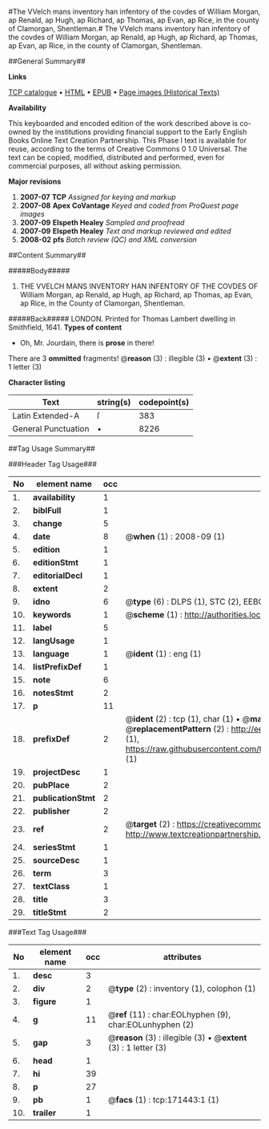 #The VVelch mans inventory han infentory of the covdes of William Morgan, ap Renald, ap Hugh, ap Richard, ap Thomas, ap Evan, ap Rice, in the county of Clamorgan, Shentleman.#
The VVelch mans inventory han infentory of the covdes of William Morgan, ap Renald, ap Hugh, ap Richard, ap Thomas, ap Evan, ap Rice, in the county of Clamorgan, Shentleman.

##General Summary##

**Links**

[TCP catalogue](http://www.ota.ox.ac.uk/tcp/)  • 
[HTML](http://tei.it.ox.ac.uk/tcp/Texts-HTML/free/A89/A89314.html)  • 
[EPUB](http://tei.it.ox.ac.uk/tcp/Texts-EPUB/free/A89/A89314.epub) • 
[Page images (Historical Texts)](https://data.historicaltexts.jisc.ac.uk/view?pubId=eebo-45097863e&pageId=eebo-45097863e-171443-1)

**Availability**

This keyboarded and encoded edition of the
	       work described above is co-owned by the institutions
	       providing financial support to the Early English Books
	       Online Text Creation Partnership. This Phase I text is
	       available for reuse, according to the terms of Creative
	       Commons 0 1.0 Universal. The text can be copied,
	       modified, distributed and performed, even for
	       commercial purposes, all without asking permission.

**Major revisions**

1. __2007-07__ __TCP__ *Assigned for keying and markup*
1. __2007-08__ __Apex CoVantage__ *Keyed and coded from ProQuest page images*
1. __2007-09__ __Elspeth Healey__ *Sampled and proofread*
1. __2007-09__ __Elspeth Healey__ *Text and markup reviewed and edited*
1. __2008-02__ __pfs__ *Batch review (QC) and XML conversion*

##Content Summary##

#####Body#####

1. THE VVELCH MANS INVENTORY HAN INFENTORY OF THE COVDES OF William Morgan, ap Renald, ap Hugh, ap Richard, ap Thomas, ap Evan, ap Rice, in the County of Clamorgan, Shentleman.

#####Back#####
LONDON. Printed for Thomas Lambert dwelling in Smithfield, 1641.
**Types of content**

  * Oh, Mr. Jourdain, there is **prose** in there!

There are 3 **ommitted** fragments! 
 @__reason__ (3) : illegible (3)  •  @__extent__ (3) : 1 letter (3)

**Character listing**


|Text|string(s)|codepoint(s)|
|---|---|---|
|Latin Extended-A|ſ|383|
|General Punctuation|•|8226|

##Tag Usage Summary##

###Header Tag Usage###

|No|element name|occ|attributes|
|---|---|---|---|
|1.|__availability__|1||
|2.|__biblFull__|1||
|3.|__change__|5||
|4.|__date__|8| @__when__ (1) : 2008-09 (1)|
|5.|__edition__|1||
|6.|__editionStmt__|1||
|7.|__editorialDecl__|1||
|8.|__extent__|2||
|9.|__idno__|6| @__type__ (6) : DLPS (1), STC (2), EEBO-CITATION (1), OCLC (1), VID (1)|
|10.|__keywords__|1| @__scheme__ (1) : http://authorities.loc.gov/ (1)|
|11.|__label__|5||
|12.|__langUsage__|1||
|13.|__language__|1| @__ident__ (1) : eng (1)|
|14.|__listPrefixDef__|1||
|15.|__note__|6||
|16.|__notesStmt__|2||
|17.|__p__|11||
|18.|__prefixDef__|2| @__ident__ (2) : tcp (1), char (1)  •  @__matchPattern__ (2) : ([0-9\-]+):([0-9IVX]+) (1), (.+) (1)  •  @__replacementPattern__ (2) : http://eebo.chadwyck.com/downloadtiff?vid=$1&page=$2 (1), https://raw.githubusercontent.com/textcreationpartnership/Texts/master/tcpchars.xml#$1 (1)|
|19.|__projectDesc__|1||
|20.|__pubPlace__|2||
|21.|__publicationStmt__|2||
|22.|__publisher__|2||
|23.|__ref__|2| @__target__ (2) : https://creativecommons.org/publicdomain/zero/1.0/ (1), http://www.textcreationpartnership.org/docs/. (1)|
|24.|__seriesStmt__|1||
|25.|__sourceDesc__|1||
|26.|__term__|3||
|27.|__textClass__|1||
|28.|__title__|3||
|29.|__titleStmt__|2||


###Text Tag Usage###

|No|element name|occ|attributes|
|---|---|---|---|
|1.|__desc__|3||
|2.|__div__|2| @__type__ (2) : inventory (1), colophon (1)|
|3.|__figure__|1||
|4.|__g__|11| @__ref__ (11) : char:EOLhyphen (9), char:EOLunhyphen (2)|
|5.|__gap__|3| @__reason__ (3) : illegible (3)  •  @__extent__ (3) : 1 letter (3)|
|6.|__head__|1||
|7.|__hi__|39||
|8.|__p__|27||
|9.|__pb__|1| @__facs__ (1) : tcp:171443:1 (1)|
|10.|__trailer__|1||
